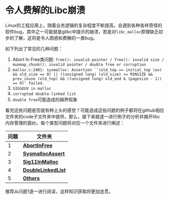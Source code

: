 # 令人费解的Libc崩溃

Linux的工程应用上，随着业务逻辑的复杂程度不断提高，会遇到各种各样奇怪的软件bug，其中之一可能就是glibc中提示的崩溃，若是对`libc_malloc`原理缺乏初步的了解，这将是令人困惑和费解的一类bug。

如下列出了常见的几种问题：

1. Abort In Free类问题:  `free(): invalid pointer / free(): invalid size / munmap_chunk(): invalid pointer / double free or corruption`
2. `malloc.c:2401: sysmalloc: Assertion ``(old_top == initial_top (av) && old_size == 0) || ((unsigned long) (old_size) >= MINSIZE && prev_inuse (old_top) && ((unsigned long) old_end & (pagesize - 1)) == 0)' failed.`
3. `SIGSEGV in malloc`
4. `corrupted double-linked list`
5. `double free`可能造成的越界假象

看完这些问题是否就有种上头的感觉？可能造成这些问题的例子都将在github相应文件夹的code子文件夹中提供，那么，接下来就逐一进行例子的分析并揭开libc内存管理的面纱。每个类型问题将对应一个文件夹进行阐述：

|问题|文件夹|
|--|--|
|1|[**AbortInFree**](./1.%20AbortInFree)|
|2|[**SysmallocAssert**](./2.%20SysmallocAssert)|
|3|[**Sig11InMalloc**](./3.%20Sig11InMalloc)|
|4|[**DoubleLinkedList**](./4.%20DoubleLinkedList)|
|5|[**Others**](./5.%20Others/Readme.md)|

推荐从问题1逐一进行阅读，这样知识获取将更加连贯。